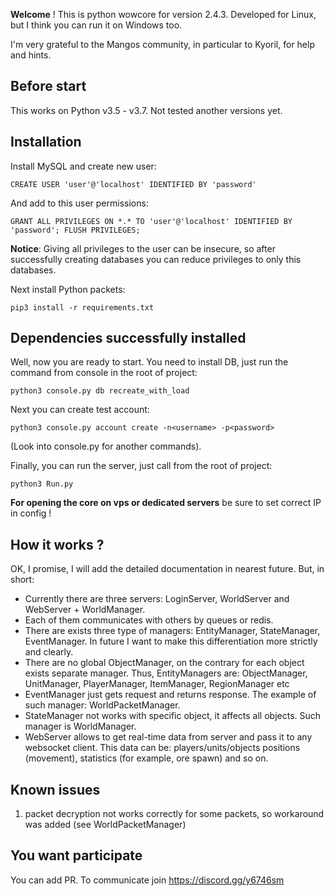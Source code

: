 **Welcome** ! This is python wowcore for version 2.4.3. Developed for Linux, but I think you can run it on Windows too.

I'm very grateful to the Mangos community, in particular to Kyoril, for help and hints. 

## Before start
This works on Python v3.5 - v3.7. Not tested another versions yet.

## Installation

Install MySQL and create new user:

`CREATE USER 'user'@'localhost' IDENTIFIED BY 'password'`

And add to this user permissions:

`GRANT ALL PRIVILEGES ON *.* TO 'user'@'localhost' IDENTIFIED BY 'password'; FLUSH PRIVILEGES;`

**Notice**: Giving all privileges to the user can be insecure, so after successfully creating databases you can reduce
privileges to only this databases.

Next install Python packets:

`pip3 install -r requirements.txt`

## Dependencies successfully installed
Well, now you are ready to start. You need to install DB, just run the command from console in the root of project:

`python3 console.py db recreate_with_load`

Next you can create test account:

`python3 console.py account create -n<username> -p<password>`

(Look into console.py for another commands).

Finally, you can run the server, just call from the root of project:

`python3 Run.py`

**For opening the core on vps or dedicated servers** be sure to set correct IP in config !

## How it works ?
OK, I promise, I will add the detailed documentation in nearest future. But, in short:

- Currently there are three servers: LoginServer, WorldServer and WebServer + WorldManager.
- Each of them communicates with others by queues or redis.
- There are exists three type of managers: EntityManager, StateManager, EventManager. In future I want to make this
differentiation more strictly and clearly.
- There are no global ObjectManager, on the contrary for each object exists separate manager. Thus, EntityManagers are:
ObjectManager, UnitManager, PlayerManager, ItemManager, RegionManager etc
- EventManager just gets request and returns response. The example of such manager: WorldPacketManager.
- StateManager not works with specific object, it affects all objects. Such manager is WorldManager.
- WebServer allows to get real-time data from server and pass it to any websocket client. This data can be: 
players/units/objects positions (movement), statistics (for example, ore spawn) and so on.


## Known issues
1. packet decryption not works correctly for some packets, so workaround was added (see WorldPacketManager)


## You want participate
You can add PR. To communicate join https://discord.gg/y6746sm
